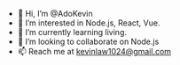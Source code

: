 - 👋 Hi, I’m @AdoKevin
- 👀 I’m interested in Node.js, React, Vue.
- 🌱 I’m currently learning living.
- 💞️ I’m looking to collaborate on Node.js
- 📫 Reach me at kevinlaw1024@gmail.com

<!---
AdoKevin/AdoKevin is a ✨ special ✨ repository because its `README.md` (this file) appears on your GitHub profile.
You can click the Preview link to take a look at your changes.
--->
